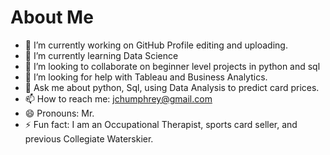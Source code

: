 # About Me


- 🔭 I’m currently working on GitHub Profile editing and uploading.
- 🌱 I’m currently learning Data Science
- 👯 I’m looking to collaborate on beginner level projects in python and sql
- 🤔 I’m looking for help with Tableau and Business Analytics.
- 💬 Ask me about python, Sql, using Data Analysis to predict card prices.
- 📫 How to reach me: jchumphrey@gmail.com
- 😄 Pronouns: Mr.
- ⚡ Fun fact: I am an Occupational Therapist, sports card seller, and previous Collegiate Waterskier. 

